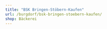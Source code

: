 ```yaml
---
title: "BSK Bringen-Stöbern-Kaufen"
url: /burgdorf/bsk-bringen-stoebern-kaufen/
shop: Bäckerei
---
```

